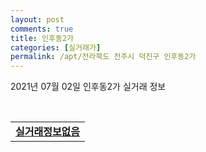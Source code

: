 ```yaml
---
layout: post
comments: true
title: 인후동2가
categories: [실거래가]
permalink: /apt/전라북도 전주시 덕진구 인후동2가
---
```


2021년 07월 02일 인후동2가 실거래 정보

<script type="text/javascript">
  google.charts.load('current', {'packages':['corechart']});
  google.charts.setOnLoadCallback(drawChart);

  function drawChart() {
    var data = google.visualization.arrayToDataTable([['거래일', '매매', '전월세', '전매'], ['20-07', 7, 1, 0], ['20-08', 8, 8, 0], ['20-09', 13, 6, 0], ['20-10', 16, 10, 0], ['20-11', 23, 5, 0], ['20-12', 23, 4, 0], ['21-01', 22, 7, 0], ['21-02', 15, 5, 0], ['21-03', 15, 3, 0], ['21-04', 16, 4, 0], ['21-05', 12, 2, 0], ['21-06', 22, 4, 0]]);

    var options = {
      title: '최근 유형별 거래량 추이',
      legend: { position: 'bottom' }
    };

    var chart = new google.visualization.LineChart(document.getElementById('columnchart_material'));
    chart.draw(data, (options));
  }
</script>

<div id="columnchart_material" style="width: 95%; margin-left: -35px; display: block"></div>
<br>
<table>
  <tr>
    <td colspan="4" style="font-weight: bold;"><a href="https://search.naver.com/search.naver?query=인후동2가 실거래정보없음">실거래정보없음</a></td>
  </tr>
    
</table>
    